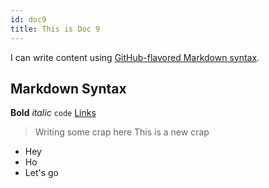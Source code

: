 ```yaml
---
id: doc9
title: This is Doc 9
---
```


 I can write content using [GitHub-flavored Markdown syntax](https://github.github.com/gfm/).

 ## Markdown Syntax

 **Bold** _italic_ `code` [Links](#url)

 > Writing some crap here
 > This is a new crap

 * Hey
 * Ho
 * Let's go